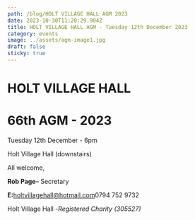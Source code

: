 ```yaml
---
path: /blog/HOLT VILLAGE HALL AGM 2023
date: 2023-10-30T11:20:29.904Z
title: HOLT VILLAGE HALL AGM - Tuesday 12th December 2023
category: events
image: ../assets/agm-image1.jpg
draft: false
sticky: true
---
```



# HOLT VILLAGE HALL

# 66th AGM - 2023

Tuesday 12th December - 6pm

Holt Village Hall (downstairs)

All welcome,

**Rob Page**– Secretary

**E:**[holtvillagehall@hotmail.com](mailto:holtvillagehall@hotmail.com)0794 752 9732

Holt Village Hall -*Registered Charity (305527)*